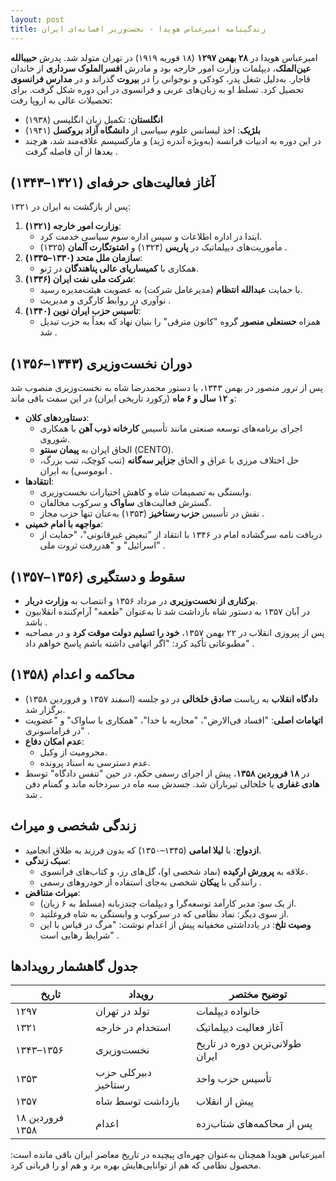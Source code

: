 ```yaml
---
layout: post
title: زندگینامه امیرعباس هویدا - نخست‌وزیر افسانه‌ای ایران
---
```


امیرعباس هویدا در **۲۸ بهمن ۱۲۹۷** (۱۸ فوریه ۱۹۱۹) در تهران متولد شد. پدرش **حبیبالله عین‌الملک**، دیپلمات وزارت امور خارجه بود و مادرش **افسرالملوک سرداری** از خاندان قاجار. به‌دلیل شغل پدر، کودکی و نوجوانی را در **بیروت** گذراند و در **مدارس فرانسوی** تحصیل کرد. تسلط او به زبان‌های عربی و فرانسوی در این دوره شکل گرفت. برای تحصیلات عالی به اروپا رفت:
- **انگلستان**: تکمیل زبان انگلیسی (۱۹۳۸)
- **بلژیک**: اخذ لیسانس علوم سیاسی از **دانشگاه آزاد بروکسل** (۱۹۴۱)
- در این دوره به ادبیات فرانسه (به‌ویژه آندره ژید) و مارکسیسم علاقه‌مند شد، هرچند بعدها از آن فاصله گرفت .

## آغاز فعالیت‌های حرفه‌ای (۱۳۲۱–۱۳۴۳)
پس از بازگشت به ایران در ۱۳۲۱:
1. **وزارت امور خارجه (۱۳۲۱)**:
   - ابتدا در اداره اطلاعات و سپس اداره سوم سیاسی خدمت کرد.
   - مأموریت‌های دیپلماتیک در **پاریس** (۱۳۲۴) و **اشتوتگارت آلمان** (۱۳۲۵) .
2. **سازمان ملل متحد (۱۳۳۰–۱۳۳۵)**:
   - همکاری با **کمیساریای عالی پناهندگان** در ژنو.
3. **شرکت ملی نفت ایران (۱۳۳۶)**:
   - با حمایت **عبدالله انتظام** (مدیرعامل شرکت) به عضویت هیئت‌مدیره رسید.
   - نوآوری در روابط کارگری و مدیریت .
4. **تأسیس حزب ایران نوین (۱۳۴۰)**:
   - همراه **حسنعلی منصور** گروه "کانون مترقی" را بنیان نهاد که بعداً به حزب تبدیل شد .

## دوران نخست‌وزیری (۱۳۴۳–۱۳۵۶)
پس از ترور منصور در بهمن ۱۳۴۳، با دستور محمدرضا شاه به نخست‌وزیری منصوب شد و **۱۲ سال و ۶ ماه** (رکورد تاریخی ایران) در این سمت باقی ماند:
- **دستاوردهای کلان**:
  - اجرای برنامه‌های توسعه صنعتی مانند تأسیس **کارخانه ذوب آهن** با همکاری شوروی.
  - الحاق ایران به **پیمان سنتو** (CENTO).
  - حل اختلاف مرزی با عراق و الحاق **جزایر سه‌گانه** (تنب کوچک، تنب بزرگ، ابوموسی) به ایران .
- **انتقادها**:
  - وابستگی به تصمیمات شاه و کاهش اختیارات نخست‌وزیری.
  - گسترش فعالیت‌های **ساواک** و سرکوب مخالفان.
  - نقش در تأسیس **حزب رستاخیز** (۱۳۵۳) به‌عنان تنها حزب مجاز .
- **مواجهه با امام خمینی**:
  - دریافت نامه سرگشاده امام در ۱۳۴۶ با انتقاد از "تبعیض غیرقانونی"، "حمایت از اسرائیل" و "هدررفت ثروت ملی" .

## سقوط و دستگیری (۱۳۵۶–۱۳۵۷)
- **برکناری از نخست‌وزیری** در مرداد ۱۳۵۶ و انتصاب به **وزارت دربار**.
- در آبان ۱۳۵۷ به دستور شاه بازداشت شد تا به‌عنوان "طعمه" آرام‌کننده انقلابیون باشد .
- پس از پیروزی انقلاب در ۲۲ بهمن ۱۳۵۷، **خود را تسلیم دولت موقت کرد** و در مصاحبه مطبوعاتی تأکید کرد: "اگر اتهامی داشته باشم پاسخ خواهم داد" .

## محاکمه و اعدام (۱۳۵۸)
- **دادگاه انقلاب** به ریاست **صادق خلخالی** در دو جلسه (اسفند ۱۳۵۷ و فروردین ۱۳۵۸) برگزار شد.
- **اتهامات اصلی**: "افساد فی‌الارض"، "محاربه با خدا"، "همکاری با ساواک" و "عضویت در فراماسونری" .
- **عدم امکان دفاع**: 
  - محرومیت از وکیل.
  - عدم دسترسی به اسناد پرونده.
- در **۱۸ فروردین ۱۳۵۸**، پیش از اجرای رسمی حکم، در حین "تنفس دادگاه" توسط **هادی غفاری** یا خلخالی تیرباران شد. جسدش سه ماه در سردخانه ماند و گمنام دفن شد .

## زندگی شخصی و میراث
- **ازدواج**: با **لیلا امامی** (۱۳۴۵–۱۳۵۰) که بدون فرزند به طلاق انجامید.
- **سبک زندگی**:
  - علاقه به **پرورش ارکیده** (نماد شخصی او)، گل‌های رز، و کتاب‌های فرانسوی.
  - رانندگی با **پیکان** شخصی به‌جای استفاده از خودروهای رسمی .
- **میراث متناقض**:
  - از یک سو: مدیر کارآمد توسعه‌گرا و دیپلمات چندزبانه (مسلط به ۶ زبان).
  - از سوی دیگر: نماد نظامی که در سرکوب و وابستگی به شاه فروغلتید.
  - **وصیت تلخ**: در یادداشتی مخفیانه پیش از اعدام نوشت: "مرگ در قیاس با این شرایط رهایی است" .

## جدول گاهشمار رویدادها

| تاریخ        | رویداد                  | توضیح مختصر                     |
|-------------|-------------------------|--------------------------------|
| ۱۲۹۷        | تولد در تهران          | خانواده دیپلمات               |
| ۱۳۲۱        | استخدام در خارجه       | آغاز فعالیت دیپلماتیک         |
| ۱۳۴۳–۱۳۵۶   | نخست‌وزیری             | طولانی‌ترین دوره در تاریخ ایران|
| ۱۳۵۳        | دبیرکلی حزب رستاخیز   | تأسیس حزب واحد                |
| ۱۳۵۷        | بازداشت توسط شاه      | پیش از انقلاب                 |
| ۱۸ فروردین ۱۳۵۸ | اعدام                  | پس از محاکمه‌های شتاب‌زده     |

امیرعباس هویدا همچنان به‌عنوان چهره‌ای پیچیده در تاریخ معاصر ایران باقی مانده است: محصول نظامی که هم از توانایی‌هایش بهره برد و هم او را قربانی کرد.

